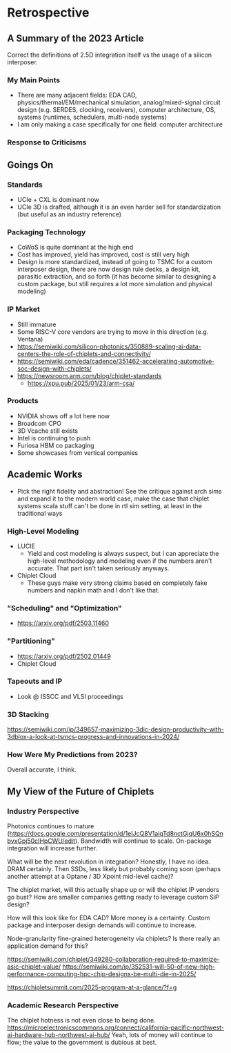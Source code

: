 # Retrospective

## A Summary of the 2023 Article

Correct the definitions of 2.5D integration itself vs the usage of a silicon interposer.

### My Main Points

- There are many adjacent fields: EDA CAD, physics/thermal/EM/mechanical simulation, analog/mixed-signal circuit design (e.g. SERDES, clocking, receivers), computer architecture, OS, systems (runtimes, schedulers, multi-node systems)
- I am only making a case specifically for one field: computer architecture

### Response to Criticisms

## Goings On

### Standards

- UCIe + CXL is dominant now
- UCIe 3D is drafted, although it is an even harder sell for standardization (but useful as an industry reference)

### Packaging Technology

- CoWoS is quite dominant at the high end
- Cost has improved, yield has improved, cost is still very high
- Design is more standardized, instead of going to TSMC for a custom interposer design, there are now design rule decks, a design kit, parasitic extraction, and so forth (it has become similar to designing a custom package, but still requires a lot more simulation and physical modeling)

### IP Market

- Still immature
- Some RISC-V core vendors are trying to move in this direction (e.g. Ventana)
- https://semiwiki.com/silicon-photonics/350889-scaling-ai-data-centers-the-role-of-chiplets-and-connectivity/
- https://semiwiki.com/eda/cadence/351462-accelerating-automotive-soc-design-with-chiplets/
- https://newsroom.arm.com/blog/chiplet-standards
  - https://xpu.pub/2025/01/23/arm-csa/

### Products

- NVIDIA shows off a lot here now
- Broadcom CPO
- 3D Vcache still exists
- Intel is continuing to push
- Furiosa HBM co packaging
- Some showcases from vertical companies

## Academic Works

- Pick the right fidelity and abstraction! See the critique against arch sims and expand it to the modern world case, make the case that chiplet systems scala stuff can't be done in rtl sim setting, at least in the traditional ways

### High-Level Modeling

- LUCIE
  - Yield and cost modeling is always suspect, but I can appreciate the high-level methodology and modeling even if the numbers aren't accurate. That part isn't taken seriously anyways.
- Chiplet Cloud
  - These guys make very strong claims based on completely fake numbers and napkin math and I don't like that.

### "Scheduling" and "Optimization"

- https://arxiv.org/pdf/2503.11460

### "Partitioning"

- https://arxiv.org/pdf/2502.01449
- Chiplet Cloud

### Tapeouts and IP

- Look @ ISSCC and VLSI proceedings

### 3D Stacking

https://semiwiki.com/ip/349657-maximizing-3dic-design-productivity-with-3dblox-a-look-at-tsmcs-progress-and-innovations-in-2024/

### How Were My Predictions from 2023?

Overall accurate, I think.

## My View of the Future of Chiplets

### Industry Perspective

Photonics continues to mature (https://docs.google.com/presentation/d/1eIJcQ8V1aiqTd8nctGjqU6x0hSQnbvxGpj50cIHpCWU/edit). Bandwidth will continue to scale. On-package integration will increase further.

What will be the next revolution in integration? Honestly, I have no idea. DRAM certainly. Then SSDs, less likely but probably coming soon (perhaps another attempt at a Optane / 3D Xpoint mid-level cache)?

The chiplet market, will this actually shape up or will the chiplet IP vendors go bust? How are smaller companies getting ready to leverage custom SiP design?

How will this look like for EDA CAD? More money is a certainty. Custom package and interposer design demands will continue to increase.

Node-granularity fine-grained heterogeneity via chiplets? Is there really an application demand for this?

https://semiwiki.com/chiplet/349280-collaboration-required-to-maximize-asic-chiplet-value/
https://semiwiki.com/ip/352531-will-50-of-new-high-performance-computing-hpc-chip-designs-be-multi-die-in-2025/

https://chipletsummit.com/2025-program-at-a-glance/?f=g

### Academic Research Perspective

The chiplet hotness is not even close to being done.
https://microelectronicscommons.org/connect/california-pacific-northwest-ai-hardware-hub-northwest-ai-hub/
Yeah, lots of money will continue to flow; the value to the government is dubious at best.
